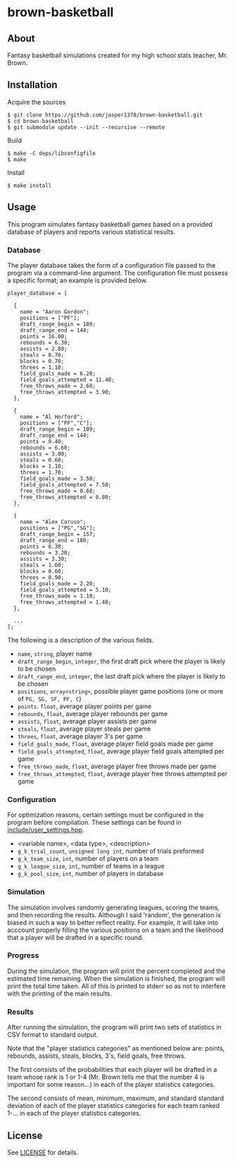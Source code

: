 # brown-basketball

## About

Fantasy basketball simulations created for my high school stats teacher, Mr. Brown.

<!---
Please note that I know nothing about basketball.
--->

## Installation

Acquire the sources
```
$ git clone https://github.com/jasper1378/brown-basketball.git
$ cd brown-basketball
$ git submodule update --init --recursive --remote
```
Build
```
$ make -C deps/libconfigfile
$ make
```
Install
```
$ make install
```

## Usage

This program simulates fantasy basketball games based on a provided database of players and reports various statistical results.

### Database

The player database takes the form of a configuration file passed to the program via a command-line argument. The configuration file must possess a specific format; an example is provided below.
```
player_database = [

  {
    name = "Aaron Gordon";
    positions = ["PF"];
    draft_range_begin = 109;
    draft_range_end = 144;
    points = 16.00;
    rebounds = 6.30;
    assists = 2.80;
    steals = 0.70;
    blocks = 0.70;
    threes = 1.10;
    field_goals_made = 6.20;
    field_goals_attempted = 11.40;
    free_throws_made = 2.60;
    free_throws_attempted = 3.90;
  },

  {
    name = "Al Horford";
    positions = ["PF","C"];
    draft_range_begin = 109;
    draft_range_end = 144;
    points = 9.40;
    rebounds = 6.60;
    assists = 3.00;
    steals = 0.60;
    blocks = 1.10;
    threes = 1.70;
    field_goals_made = 3.50;
    field_goals_attempted = 7.50;
    free_throws_made = 0.60;
    free_throws_attempted = 0.80;
  },

  {
    name = "Alex Caruso";
    positions = ["PG","SG"];
    draft_range_begin = 157;
    draft_range_end = 180;
    points = 6.30;
    rebounds = 3.20;
    assists = 3.30;
    steals = 1.60;
    blocks = 0.60;
    threes = 0.90;
    field_goals_made = 2.20;
    field_goals_attempted = 5.10;
    free_throws_made = 1.10;
    free_throws_attempted = 1.40;
  },

  ...
];
```
The following is a description of the various fields.
- `name`, `string`, player name
- `draft_range_begin`, `integer`, the first draft pick where the player is likely to be chosen
- `draft_range_end`, `integer`, the last draft pick where the player is likely to be chosen
- `positions`, `array<string>`, possible player game positions (one or more of `PG, SG, SF, PF, C`)
- `points`. `float`, average player points per game
- `rebounds`, `float`, average player rebounds per game
- `assists`, `float`, average player assists per game
- `steals`, `float`, average player steals per game
- `threes`, `float`, average player 3's per game
- `field_goals_made`, `float`, average player field goals made per game
- `field_goals_attempted`, `float`, average player field goals attempted per game
- `free_throws_made`, `float`, average player free throws made per game
- `free_throws_attempted`, `float`, average player free throws attempted per game

<!---
If perhaps you are storing player statistics in a spreadsheet, a CSV (or rather tab-separated) file in the format below can be easily converted to the configuration file format using the Vim macro specified in [vim_macro_format_database.txt](vim_macro_format_database.txt).
```
name	positions	draft_range_begin	draft_range_end	points	rebounds	assists	steals	blocks	threes	field_goals_made	field_goals_attempted	free_throws_made	free_throws_attempted
Aaron Gordon	PF	109	144	16.00	6.30	2.80	0.70	0.70	1.10	6.20	11.40	2.60	3.90
Al Horford	PF,C	109	144	9.40	6.60	3.00	0.60	1.10	1.70	3.50	7.50	0.60	0.80
Alex Caruso	PG,SG	157	180	6.30	3.20	3.30	1.60	0.60	0.90	2.20	5.10	1.10	1.40
...
```
--->

### Configuration

For optimization reasons, certain settings must be configured in the program before compilation. These settings can be found in [include/user_settings.hpp](user_settings.hpp).
- \<variable name\>, \<data type\>, \<description\>
- `g_k_trial_count`, `unsigned long int`, number of trials preformed
- `g_k_team_size`, `int`, number of players on a team
- `g_k_league_size`, `int`, number of teams in a league
- `g_k_pool_size`, `int`, number of players in database

### Simulation

The simulation involves randomly generating leagues, scoring the teams, and then recording the results. Although I said 'random', the generation is biased in such a way to better reflect reality. For example, it will take into acccount properly filling the various positions on a team and the likelihood that a player will be drafted in a specific round.

### Progress

During the simulation, the program will print the percent completed and the estimated time remaining. When the simulation is finished, the program will print the total time taken. All of this is printed to stderr so as not to interfere with the printing of the main results.

### Results

After running the simulation, the program will print two sets of statistics in CSV format to standard output.

Note that the "player statistics categories" as mentioned below are: points, rebounds, assists, steals, blocks, 3's, field goals, free throws.

The first consists of the probabilities that each player will be drafted in a team whose rank is 1 or 1-4 (Mr. Brown tells me that the number 4 is important for some reason...) in each of the player statistics categories.

The second consists of mean, minimum, maximum, and standard standard deviation of each of the player statistics categories for each team ranked 1-... in each of the player statistics categories.

## License

See [LICENSE](LICENSE) for details.
